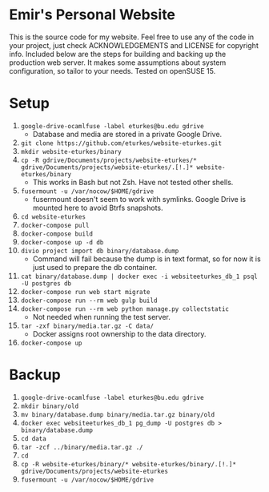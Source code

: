# Emir's Personal Website

This is the source code for my website. Feel free to use any of the code in your project, just check ACKNOWLEDGEMENTS and LICENSE for copyright info. Included below are the steps for building and backing up the production web server. It makes some assumptions about system configuration, so tailor to your needs. Tested on openSUSE 15.

# Setup

1. `google-drive-ocamlfuse -label eturkes@bu.edu gdrive`
   * Database and media are stored in a private Google Drive.
1. `git clone https://github.com/eturkes/website-eturkes.git`
1. `mkdir website-eturkes/binary`
1. `cp -R gdrive/Documents/projects/website-eturkes/* gdrive/Documents/projects/website-eturkes/.[!.]* website-eturkes/binary`
   * This works in Bash but not Zsh. Have not tested other shells.
1. `fusermount -u /var/nocow/$HOME/gdrive`
   * fusermount doesn't seem to work with symlinks. Google Drive is mounted here to avoid Btrfs snapshots.
1. `cd website-eturkes`
1. `docker-compose pull`
1. `docker-compose build`
1. `docker-compose up -d db`
1. `divio project import db binary/database.dump`
   * Command will fail because the dump is in text format, so for now it is just used to prepare the db container.
1. `cat binary/database.dump | docker exec -i websiteeturkes_db_1 psql -U postgres db`
1. `docker-compose run web start migrate`
1. `docker-compose run --rm web gulp build`
1. `docker-compose run --rm web python manage.py collectstatic`
   * Not needed when running the test server.
1. `tar -zxf binary/media.tar.gz -C data/`
   * Docker assigns root ownership to the data directory.
1. `docker-compose up`

# Backup

1. `google-drive-ocamlfuse -label eturkes@bu.edu gdrive`
1. `mkdir binary/old`
1. `mv binary/database.dump binary/media.tar.gz binary/old`
1. `docker exec websiteeturkes_db_1 pg_dump -U postgres db > binary/database.dump`
1. `cd data`
1. `tar -zcf ../binary/media.tar.gz ./`
1. `cd`
1. `cp -R website-eturkes/binary/* website-eturkes/binary/.[!.]* gdrive/Documents/projects/website-eturkes`
1. `fusermount -u /var/nocow/$HOME/gdrive`
